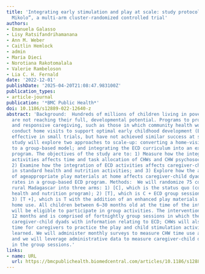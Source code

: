 ```yaml
---
title: 'Integrating early stimulation and play at scale: study protocol for “MAHAY
  Mikolo”, a multi-arm cluster-randomized controlled trial'
authors:
- Emanuela Galasso
- Lisy Ratsifandrihamanana
- Ann M. Weber
- Caitlin Hemlock
- admin
- Maria Dieci
- Norotiana Rakotomalala
- Valerie Rambeloson
- Lia C. H. Fernald
date: '2022-12-01'
publishDate: '2025-04-20T21:08:47.983100Z'
publication_types:
- article-journal
publication: '*BMC Public Health*'
doi: 10.1186/s12889-022-12640-z
abstract: 'Background:  Hundreds of millions of children living in poverty worldwide
  are not reaching their full, developmental potential. Programs to promote nurturing
  and responsive caregiving, such as those in which community health workers (CHWs)
  conduct home visits to support optimal early childhood development (ECD), have been
  effective in small trials, but have not achieved similar success at scale. This
  study will explore two approaches to scale-up: converting a home-visiting model
  to a group-based model; and integrating the ECD curriculum into an existing government
  program. The objectives of the study are to: 1) Measure how the integration of ECD
  activities affects time and task allocation of CHWs and CHW psychosocial wellbeing;
  2) Examine how the integration of ECD activities affects caregiver-child dyad participation
  in standard health and nutrition activities; and 3) Explore how the availability
  of ageappropriate play materials at home affects caregiver-child dyad participation
  rates in a group-based ECD program. Methods:  We will randomize 75 communities in
  rural Madagascar into three arms: 1) [C], which is the status quo (community-based
  health and nutrition program); 2) [T], which is C + ECD group sessions [T]; and
  3) [T +], which is T with the addition of an enhanced play materials package for
  home use. All children between 6–30 months old at the time of the intervention launch
  will be eligible to participate in group activities. The intervention will last
  12 months and is comprised of fortnightly group sessions in which the CHWs provide
  caregiver-child dyads with information relating to ECD; CHWs will also include structured
  time for caregivers to practice the play and child stimulation activities they have
  learned. We will administer monthly surveys to measure CHW time use and task allocation,
  and we will leverage administrative data to measure caregiver-child dyad participation
  in the group sessions.'
links:
- name: URL
  url: https://bmcpublichealth.biomedcentral.com/articles/10.1186/s12889-022-12640-z
---
```

